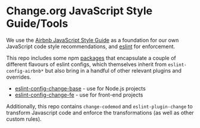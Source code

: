 # Change.org JavaScript Style Guide/Tools

We use the [Airbnb JavaScript Style Guide](https://github.com/airbnb/javascript) as a foundation for
our own JavaScript code style recommendations, and [eslint](https://www.npmjs.com/package/eslint)
for enforcement.

This repo includes some npm [packages](packages/) that encapsulate a couple of different flavours of
eslint configs, which themselves inherit from `eslint-config-airbnb*` but also bring in a handful of
other relevant plugins and overrides.

* [eslint-config-change-base](packages/eslint-config-change-base) - use for Node.js projects
* [eslint-config-change-fe](packages/eslint-config-change-fe) - use for front-end projects

Additionally, this repo contains `change-codemod` and `eslint-plugin-change` to transform Javascript code and enforce the transformations (as well as other custom rules).